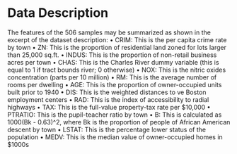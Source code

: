 # Data Description

The features of the 506 samples may be summarized as shown in the excerpt of the dataset description:
• CRIM: This is the per capita crime rate by town
• ZN: This is the proportion of residential land zoned for lots larger than 25,000 sq.ft.
• INDUS: This is the proportion of non-retail business acres per town
• CHAS: This is the Charles River dummy variable (this is equal to 1 if tract bounds river; 0 otherwise)
• NOX: This is the nitric oxides concentration (parts per 10 million)
• RM: This is the average number of rooms per dwelling
• AGE: This is the proportion of owner-occupied units built prior to 1940
• DIS: This is the weighted distances to  ve Boston employment centers
• RAD: This is the index of accessibility to radial highways
• TAX: This is the full-value property-tax rate per $10,000
• PTRATIO: This is the pupil-teacher ratio by town
• B: This is calculated as 1000(Bk - 0.63)^2, where Bk is the proportion of people of African American descent by town
• LSTAT: This is the percentage lower status of the population
• MEDV: This is the median value of owner-occupied homes in $1000s
